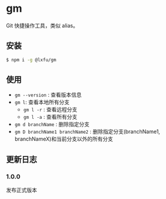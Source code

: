 # gm

Git 快捷操作工具，类似 alias。

## 安装

```sh
$ npm i -g @lxfu/gm
```

## 使用

- `gm --version` : 查看版本信息
- `gm l`: 查看本地所有分支
  - `gm l -r` : 查看远程分支
  - `gm l -a` : 查看所有分支
- `gm d branchName` : 删除指定分支
- `gm D branchName1 branchName2` : 删除指定分支(branchName1, branchNameX)和当前分支以外的所有分支

## 更新日志

### 1.0.0

发布正式版本
